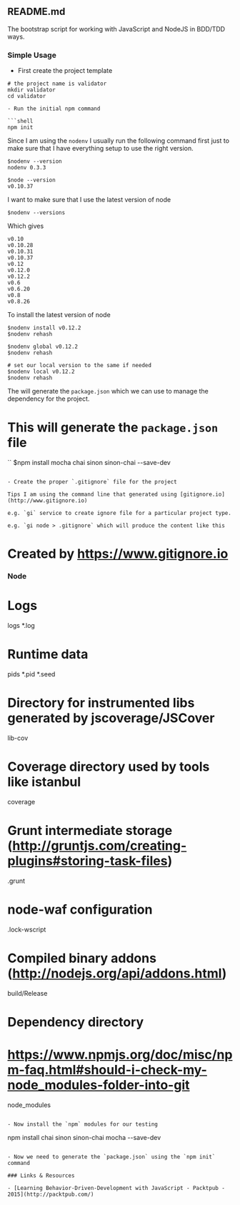 ## README.md

The bootstrap script for working with JavaScript and NodeJS in BDD/TDD ways.

### Simple Usage

- First create the project template

```shell
# the project name is validator
mkdir validator
cd validator

- Run the initial npm command

```shell
npm init
```

Since I am using the `nodenv` I usually run the following command first just to
make sure that I have everything setup to use the right version.

```
$nodenv --version
nodenv 0.3.3

$node --version
v0.10.37
```

I want to make sure that I use the latest version of node

```shell
$nodenv --versions
```

Which gives

```shell
v0.10
v0.10.28
v0.10.31
v0.10.37
v0.12
v0.12.0
v0.12.2
v0.6
v0.6.20
v0.8
v0.8.26
```

To install the latest version of node

```shell
$nodenv install v0.12.2
$nodenv rehash

$nodenv global v0.12.2
$nodenv rehash

# set our local version to the same if needed
$nodenv local v0.12.2
$nodenv rehash
```

The will generate the `package.json` which we can use to manage the dependency
for the project.

# This will generate the `package.json` file

``
$npm install mocha chai sinon sinon-chai --save-dev
```

- Create the proper `.gitignore` file for the project

Tips I am using the command line that generated using [gitignore.io](http://www.gitignore.io)

e.g. `gi` service to create ignore file for a particular project type.

e.g. `gi node > .gitignore` which will produce the content like this

```
# Created by https://www.gitignore.io

### Node ###
# Logs
logs
*.log

# Runtime data
pids
*.pid
*.seed

# Directory for instrumented libs generated by jscoverage/JSCover
lib-cov

# Coverage directory used by tools like istanbul
coverage

# Grunt intermediate storage (http://gruntjs.com/creating-plugins#storing-task-files)
.grunt

# node-waf configuration
.lock-wscript

# Compiled binary addons (http://nodejs.org/api/addons.html)
build/Release

# Dependency directory
# https://www.npmjs.org/doc/misc/npm-faq.html#should-i-check-my-node_modules-folder-into-git
node_modules
```

- Now install the `npm` modules for our testing

```
npm install chai sinon sinon-chai mocha --save-dev
```

- Now we need to generate the `package.json` using the `npm init` command

### Links & Resources

- [Learning Behavior-Driven-Development with JavaScript - Packtpub - 2015](http://packtpub.com/)
